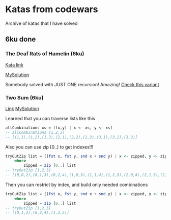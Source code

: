 # Katas from codewars

Archive of katas that I have solved

## 6ku done

### The Deaf Rats of Hamelin (6ku)

[Kata link](https://www.codewars.com/kata/598106cb34e205e074000031)

[MySolution](/6kuDone/TheDeafRatsOfHamelin/TheDeafRatsOfHamelin.hs)

Somebody solved with JUST ONE recursion!
Amazing! [Check this variant](/6kuDone/TheDeafRatsOfHamelin/bestOnes/Best2.hs)

### Two Sum (6ku)

[Link](https://www.codewars.com/kata/52c31f8e6605bcc646000082)
[MySolution](/6kuDone/TwoSum/TwoSum.hs)

Learned that you can traverse lists like this

```haskell
allCombinations xs = [(x,y) | x <- xs, y <- xs]
-- allCombinations [1,2,3]
-- [(1,1),(1,2),(1,3),(2,1),(2,2),(2,3),(3,1),(3,2),(3,3)]
```

Also you can use zip [0..] to get indexes!!!

```haskell
tryOutZip list = [(fst x, fst y, snd x + snd y) | x <- zipped, y <- zipped]
    where
        zipped = zip [0..] list
-- tryOutZip [1,2,3]      
-- [(0,0,2),(0,1,3),(0,2,4),(1,0,3),(1,1,4),(1,2,5),(2,0,4),(2,1,5),(2,2,6)]
```

Then you can restrict by index, and build only needed combinations

```haskell
tryOutZip list = [(fst x, fst y, snd x + snd y) | x <- zipped, y <- zipped, fst x < fst y]
    where
        zipped = zip [0..] list
-- tryOutZip [1,2,3]
-- [(0,1,3),(0,2,4),(1,2,5)]
```
